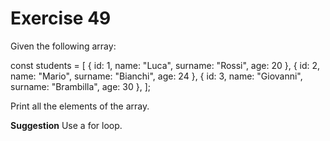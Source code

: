 # Exercise 49

Given the following array:

const students = [
{ id: 1, name: "Luca", surname: "Rossi", age: 20 },
{ id: 2, name: "Mario", surname: "Bianchi", age: 24 },
{ id: 3, name: "Giovanni", surname: "Brambilla", age: 30 },
];

Print all the elements of the array.

**Suggestion**
Use a for loop.

